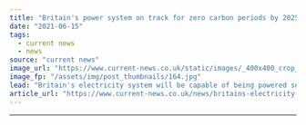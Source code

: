 ```yaml
---
title: "Britain's power system on track for zero carbon periods by 2025, ESO says"
date: "2021-06-15"
tags: 
  - current news
  - news
source: "current news"
image_url: "https://www.current-news.co.uk/static/images/_400x400_crop_center-center/Sunny-power-lines-pxfuel-NC.jpg"
image_fp: "/assets/img/post_thumbnails/164.jpg"
lead: "Britain's electricity system will be capable of being powered solely by zero carbon sources of power by 2025 for periods at a time, National Grid ESO has said."
article_url: "https://www.current-news.co.uk/news/britains-electricity-system-on-track-to-run-100-zero-carbon-by-2025?utm_source=rss-feeds&utm_medium=rss&utm_campaign=rss"
---
```


---
